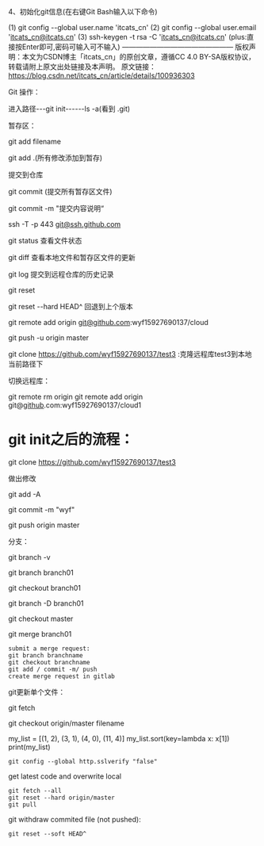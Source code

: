 4、初始化git信息(在右键Git Bash输入以下命令)

(1) git config --global user.name 'itcats_cn'
(2) git config --global user.email 'itcats_cn@itcats.cn'
(3) ssh-keygen -t rsa -C 'itcats_cn@itcats.cn'   (plus:直接按Enter即可,密码可输入可不输入)
————————————————
版权声明：本文为CSDN博主「itcats_cn」的原创文章，遵循CC 4.0 BY-SA版权协议，转载请附上原文出处链接及本声明。
原文链接：https://blog.csdn.net/itcats_cn/article/details/100936303



Git 操作：

进入路径---git init------ls -a(看到	.git)



暂存区：

git add filename

git add .(所有修改添加到暂存)





提交到仓库

git commit (提交所有暂存区文件)

git commit -m "提交内容说明“

ssh -T -p 443 git@ssh.github.com

git status 查看文件状态	



git diff 查看本地文件和暂存区文件的更新

git log 提交到远程仓库的历史记录

git reset <commit ID>

git reset --hard HEAD^ 回退到上个版本







git remote add origin git@github.com:wyf15927690137/cloud

git push -u origin master 

git clone https://github.com/wyf15927690137/test3   :克隆远程库test3到本地当前路径下



切换远程库：

git remote rm origin
git remote add origin git@[github](https://so.csdn.net/so/search?q=github&spm=1001.2101.3001.7020).com:wyf15927690137/cloud1



# git init之后的流程：

git clone  https://github.com/wyf15927690137/test3

做出修改

git add -A

git commit -m "wyf"

git push origin master





分支：

git branch -v

git branch branch01

git checkout branch01

git branch -D branch01

git checkout master

git merge branch01

```
submit a merge request:
git branch branchname
git checkout branchname
git add / commit -m/ push
create merge request in gitlab
```



git更新单个文件：

git fetch 

git checkout origin/master filename

my_list = [(1, 2), (3, 1), (4, 0), (11, 4)]
my_list.sort(key=lambda x: x[1])
print(my_list)

```
git config --global http.sslverify "false"
```

get latest code and overwrite local

```
git fetch --all
git reset --hard origin/master
git pull
```

git withdraw commited file (not pushed):

```
git reset --soft HEAD^
```
